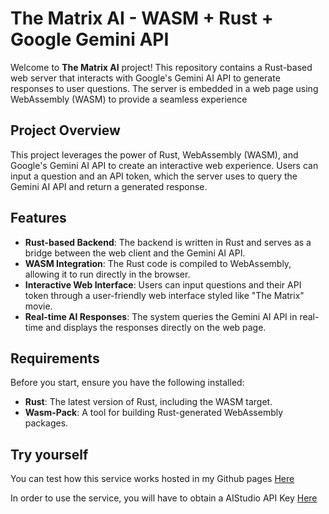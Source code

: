 # The Matrix AI - WASM + Rust + Google Gemini API

Welcome to **The Matrix AI** project! This repository contains a Rust-based web server that interacts with Google's Gemini AI API to generate responses to user questions. The server is embedded in a web page using WebAssembly (WASM) to provide a seamless experience

## Project Overview

This project leverages the power of Rust, WebAssembly (WASM), and Google's Gemini AI API to create an interactive web experience. Users can input a question and an API token, which the server uses to query the Gemini AI API and return a generated response.

## Features

- **Rust-based Backend**: The backend is written in Rust and serves as a bridge between the web client and the Gemini AI API.
- **WASM Integration**: The Rust code is compiled to WebAssembly, allowing it to run directly in the browser.
- **Interactive Web Interface**: Users can input questions and their API token through a user-friendly web interface styled like "The Matrix" movie.
- **Real-time AI Responses**: The system queries the Gemini AI API in real-time and displays the responses directly on the web page.

## Requirements

Before you start, ensure you have the following installed:

- **Rust**: The latest version of Rust, including the WASM target.
- **Wasm-Pack**: A tool for building Rust-generated WebAssembly packages.

## Try yourself

You can test how this service works hosted in my Github pages [Here](https://politrons.github.io/FunctionalRust/)

In order to use the service, you will have to obtain a AIStudio API Key [Here](https://aistudio.google.com/app/apikey) 



